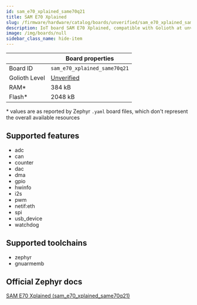 ```yaml
---
id: sam_e70_xplained_same70q21
title: SAM E70 Xplained
slug: /firmware/hardware/catalog/boards/unverified/sam_e70_xplained_same70q21
description: IoT board SAM E70 Xplained, compatible with Golioth at unverified level.
image: /img/boards/null
sidebar_class_name: hide-item
---
```


[//]: # (This is an auto-generated file, do not edit! Changes to it will be lost upon re-generation)



|                | Board properties     |
| -------------  | -------------------- |
| Board ID       | `sam_e70_xplained_same70q21` |
| Golioth Level  | [Unverified](/firmware/hardware#unverified-boards) |
| RAM*           | 384 kB |
| Flash*         | 2048 kB |

\* values are as reported by Zephyr `.yaml` board files, which don't represent the overall available resources



## Supported features

* adc
* can
* counter
* dac
* dma
* gpio
* hwinfo
* i2s
* pwm
* netif:eth
* spi
* usb_device
* watchdog

## Supported toolchains

* zephyr
* gnuarmemb

## Official Zephyr docs

[SAM E70 Xplained (sam_e70_xplained_same70q21)](https://docs.zephyrproject.org/latest/boards/atmel/sam/sam_e70_xplained/doc/index.html)
